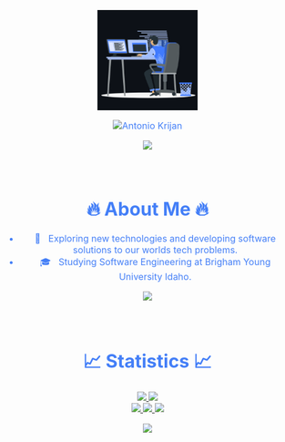 
<p align="center"><img src="animation.gif" width="35%"></p>
<div style=" font-size: medium; color: #447ff7" align=center>

  <img src="https://readme-typing-svg.herokuapp.com?font=Kaushan+Script&size=40&duration=3500&color=447FF7&background=FFFFFF00&center=true&vCenter=true&width=650&height=55&lines=Hey!+It's+Antonio+Krijan+%F0%9F%91%8B%F0%9F%8F%BB;Full+Stack+and+Blockchain+Developer;I+have+6%2B+years+of+experience+%F0%9F%93%88" alt="Antonio Krijan" width="650" height="55">

<p  align="center">
<img src="https://user-images.githubusercontent.com/73097560/115834477-dbab4500-a447-11eb-908a-139a6edaec5c.gif"></p>
<br>

# 🔥 About Me 🔥

<!-- ### 💻 &nbsp;About Me  -->

- 🤔 &nbsp; Exploring new technologies and developing software solutions to our worlds tech problems.
- 🎓 &nbsp; Studying Software Engineering at Brigham Young University Idaho.


<p  align="center">
<img src="https://user-images.githubusercontent.com/73097560/115834477-dbab4500-a447-11eb-908a-139a6edaec5c.gif"></p>             
<br>

# 📈 Statistics 📈

<p align="center">
  <a href="https://github.com/smartdev0218">
    <img src="https://github-readme-stats.vercel.app/api?username=smartdev0218&show_icons=true&theme=github_dark&hide_border=true" />
    <img src="https://github-readme-streak-stats.herokuapp.com/?user=smartdev0218&theme=github-dark-blue&hide_border=true" /><br/>
    <img src="https://github-profile-summary-cards.vercel.app/api/cards/repos-per-language?username=smartdev0218&theme=github_dark&hide_border=true" />
    <img src="https://github-profile-summary-cards.vercel.app/api/cards/most-commit-language?username=smartdev0218&theme=github_dark&hide_border=true" />
    <img src="https://activity-graph.herokuapp.com/graph?username=smartdev0218&theme=react-dark" />
  </a>
</p>


<p  align="center">
<img src="https://user-images.githubusercontent.com/73097560/115834477-dbab4500-a447-11eb-908a-139a6edaec5c.gif">             
<br>

</div>
